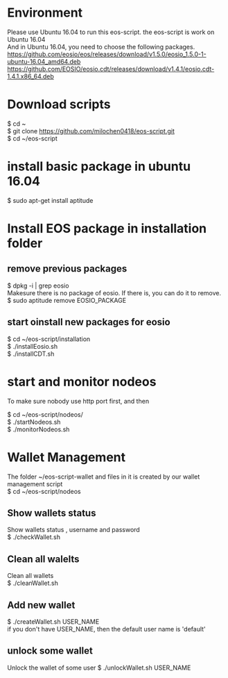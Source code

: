 # Environment 
Please use Ubuntu 16.04 to run this eos-script. the eos-script is work on Ubuntu 16.04  
And in Ubuntu 16.04, you need to choose the following packages.  
https://github.com/eosio/eos/releases/download/v1.5.0/eosio_1.5.0-1-ubuntu-16.04_amd64.deb   
https://github.com/EOSIO/eosio.cdt/releases/download/v1.4.1/eosio.cdt-1.4.1.x86_64.deb  


# Download scripts
$ cd ~  
$ git clone https://github.com/milochen0418/eos-script.git   
$ cd ~/eos-script  

# install basic package in ubuntu 16.04
$ sudo apt-get install aptitude  

# Install EOS package in installation folder
## remove previous packages
$ dpkg -i | grep eosio  
Makesure there is no package of eosio. If there is, you can do it to remove.  
$ sudo aptitude remove EOSIO_PACKAGE  
## start oinstall new packages for eosio  
$ cd ~/eos-script/installation   
$ ./installEosio.sh  
$ ./installCDT.sh  

# start and monitor nodeos 
To make sure nobody use http port first, and then  
  
$ cd ~/eos-script/nodeos/  
$ ./startNodeos.sh  
$ ./monitorNodeos.sh  


# Wallet Management
The folder ~/eos-script-wallet and files in it is created by our wallet management script  
$ cd ~/eos-script/nodeos  

## Show wallets status 
Show wallets status , username and password  
$ ./checkWallet.sh  

## Clean all walelts
Clean all wallets  
$ ./cleanWallet.sh  

## Add new wallet 
$ ./createWallet.sh USER_NAME  
if you don't have USER_NAME, then the default user name is 'default'  

## unlock some wallet
Unlock the wallet of some user 
$ ./unlockWallet.sh USER_NAME
 

